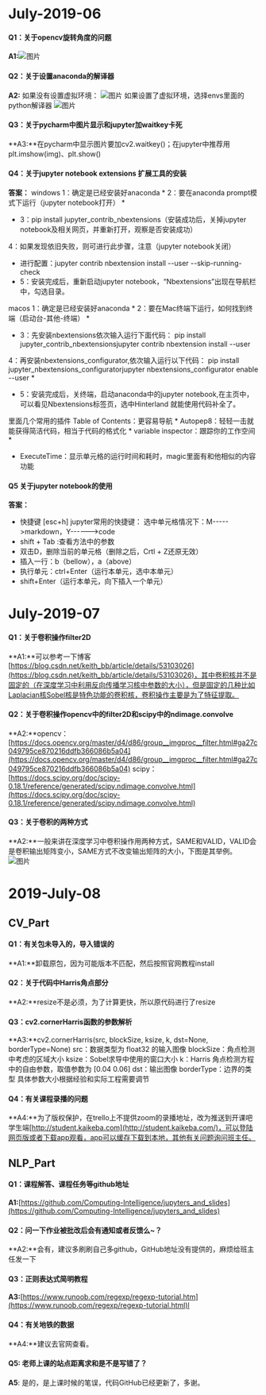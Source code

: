 # July-2019-06

#### Q1：关于opencv旋转角度的问题
**A1:**![图片](https://uploader.shimo.im/f/KdWn6FNVlUUDPvPC.png!thumbnail)
#### Q2：关于设置anaconda的解译器
**A2:**
如果没有设置虚拟环境：
![图片](https://uploader.shimo.im/f/WcrV1jfKfo08h1ja.png!thumbnail)
如果设置了虚拟环境，选择envs里面的python解译器
![图片](https://uploader.shimo.im/f/6Zeu5VyrkVc2IQZI.png!thumbnail)
#### Q3：关于pycharm中图片显示和jupyter加waitkey卡死
**A3:**在pycharm中显示图片要加cv2.waitkey()；在jupyter中推荐用plt.imshow(img)、plt.show()

#### Q4：关于jupyter notebook extensions 扩展工具的安装
**答案：**
windows
1：确定是已经安装好anaconda
* 
2：要在anaconda prompt模式下运行（jupyter notebook打开）
* 
* 3：pip install jupyter_contrib_nbextensions（安装成功后，关掉jupyter notebook及相关网页，并重新打开，观察是否安装成功）

4：如果发现依旧失败，则可进行此步骤，注意（jupyter notebook关闭）
*  进行配置：jupyter contrib nbextension install --user --skip-running-check
* 5：安装完成后，重新启动jupyter notebook，“Nbextensions”出现在导航栏中，勾选目录。

macos
1：确定是已经安装好anaconda
* 
2：要在Mac终端下运行，如何找到终端（启动台-其他-终端）
* 
* 3：先安装nbextensions依次输入运行下面代码： pip install jupyter_contrib_nbextensionsjupyter contrib nbextension install --user

4：再安装nbextensions_configurator,依次输入运行以下代码： pip install jupyter_nbextensions_configuratorjupyter nbextensions_configurator enable --user
* 
* 5：安装完成后，关终端，启动anaconda中的jupyter notebook,在主页中，可以看见Nbextensions标签页，选中Hinterland 就能使用代码补全了。

里面几个常用的插件
Table of Contents：更容易导航
* 
Autopep8：轻轻一击就能获得简洁代码，相当于代码的格式化
* 
variable inspector：跟踪你的工作空间
* 
* ExecuteTime：显示单元格的运行时间和耗时，magic里面有和他相似的内容功能

#### Q5 关于jupyter notebook的使用
**答案：**
* 快捷键 [esc+h] jupyter常用的快捷键： 选中单元格情况下：M----->markdown，Y------>code
* shift + Tab :查看方法中的参数
* 双击D，删除当前的单元格（删除之后，Crtl + Z还原无效）
* 插入一行：b（bellow），a（above）
* 执行单元：ctrl+Enter（运行本单元，选中本单元）
* shift+Enter（运行本单元，向下插入一个单元）

# July-2019-07

#### Q1：关于卷积操作filter2D
**A1:**可以参考一下博客[https://blog.csdn.net/keith_bb/article/details/53103026](https://blog.csdn.net/keith_bb/article/details/53103026)，其中卷积核并不是固定的（在深度学习中利用反向传播学习核中参数的大小），但是固定的几种比如Laplacian核Sobel核是特色功能的卷积核，卷积操作主要是为了特征提取。
#### Q2：关于卷积操作opencv中的filter2D和scipy中的ndimage.convolve
**A2:**opencv：[https://docs.opencv.org/master/d4/d86/group__imgproc__filter.html#ga27c049795ce870216ddfb366086b5a04](https://docs.opencv.org/master/d4/d86/group__imgproc__filter.html#ga27c049795ce870216ddfb366086b5a04)
scipy：[https://docs.scipy.org/doc/scipy-0.18.1/reference/generated/scipy.ndimage.convolve.html](https://docs.scipy.org/doc/scipy-0.18.1/reference/generated/scipy.ndimage.convolve.html)
#### Q3：关于卷积的两种方式
**A2:**一般来讲在深度学习中卷积操作用两种方式，SAME和VALID，VALID会是卷积输出矩阵变小，SAME方式不改变输出矩阵的大小，下图是其举例。
![图片](https://uploader.shimo.im/f/djupFDGgT80sIVuw.png!thumbnail)


# 2019-July-08 


## CV_Part
#### Q1：有关包未导入的，导入错误的
**A1:**卸载原包，因为可能版本不匹配，然后按照官网教程install
#### Q2：关于代码中Harris角点部分
**A2:**resize不是必须，为了计算更快，所以原代码进行了resize
#### Q3：cv2.cornerHarris函数的参数解析
**A3:**cv2.cornerHarris(src, blockSize, ksize, k, dst=None, borderType=None)
src：数据类型为 float32 的输入图像
blockSize：角点检测中考虑的区域大小
ksize：Sobel求导中使用的窗口大小
k：Harris 角点检测方程中的自由参数，取值参数为 [0.04 0.06]
dst：输出图像
borderType：边界的类型
具体参数大小根据经验和实际工程需要调节
#### Q4：有关课程录播的问题
**A4:**为了版权保护，在trello上不提供zoom的录播地址，改为推送到开课吧学生端[http://student.kaikeba.com](http://student.kaikeba.com/)，可以登陆网页版或者下载app观看，app可以缓存下载到本地，其他有关问题询问班主任。

## NLP_Part
#### Q1：课程解答、课程任务等github地址
**A1:**[https://github.com/Computing-Intelligence/jupyters_and_slides](https://github.com/Computing-Intelligence/jupyters_and_slides)
#### Q2：问一下作业被批改后会有通知或者反馈么~？
**A2:**会有，建议多刷刷自己多github，GitHub地址没有提供的，麻烦给班主任发一下
#### Q3：正则表达式简明教程
**A3:**[https://www.runoob.com/regexp/regexp-tutorial.htm](https://www.runoob.com/regexp/regexp-tutorial.html)l
#### Q4：有关地铁的数据
**A4:**建议去官网查看。
#### Q5: 老师上课的站点距离求和是不是写错了？ 
**A5**: 是的，是上课时候的笔误，代码GitHub已经更新了，多谢。






